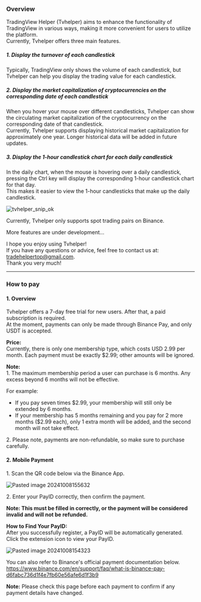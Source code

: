 ### Overview

TradingView Helper (Tvhelper) aims to enhance the functionality of TradingView in various ways, making it more convenient for users to utilize the platform.   
Currently, Tvhelper offers three main features.

##### 1. Display the turnover of each candlestick

Typically, TradingView only shows the volume of each candlestick, but Tvhelper can help you display the trading value for each candlestick.  

##### 2. Display the market capitalization of cryptocurrencies on the corresponding date of each candlestick

When you hover your mouse over different candlesticks, Tvhelper can show the circulating market capitalization of the cryptocurrency on the corresponding date of that candlestick.    
Currently, Tvhelper supports displaying historical market capitalization for approximately one year. Longer historical data will be added in future updates.  

##### 3. Display the 1-hour candlestick chart for each daily candlestick

In the daily chart, when the mouse is hovering over a daily candlestick, pressing the Ctrl key will display the corresponding 1-hour candlestick chart for that day.  
This makes it easier to view the 1-hour candlesticks that make up the daily candlestick.  

![tvhelper_snip_ok](https://github.com/user-attachments/assets/6c39cd16-ce14-466f-9591-d6c9a77dcbcc)


Currently, Tvhelper only supports spot trading pairs on Binance.  

More features are under development...    

I hope you enjoy using Tvhelper!    
If you have any questions or advice, feel free to contact us at: tradehelpertop@gmail.com.    
Thank you very much!  

---

### How to pay

#### 1. Overview

Tvhelper offers a 7-day free trial for new users. After that, a paid subscription is required.   
At the moment, payments can only be made through Binance Pay, and only USDT is accepted.  

**Price:**  
Currently, there is only one membership type, which costs USD 2.99 per month. Each payment must be exactly $2.99; other amounts will be ignored.  

**Note:**   
1\. The maximum membership period a user can purchase is 6 months. Any excess beyond 6 months will not be effective.   

For example:    
- If you pay seven times $2.99, your membership will still only be extended by 6 months.  
- If your membership has 5 months remaining and you pay for 2 more months ($2.99 each), only 1 extra month will be added, and the second month will not take effect.  

2\.  Please note, payments are non-refundable, so make sure to purchase carefully.  

  
   
  
  
#### 2. Mobile Payment

1\. Scan the QR code below via the Binance App.    

![Pasted image 20241008155632](https://github.com/user-attachments/assets/d486312e-17dc-49e1-b47d-a1c59d4556a1)

2\. Enter your PayID correctly, then confirm the payment.  

**Note: This must be filled in correctly, or the payment will be considered invalid and will not be refunded.**


**How to Find Your PayID:**  
After you successfully register, a PayID will be automatically generated. Click the extension icon to view your PayID.  

![Pasted image 20241008154323](https://github.com/user-attachments/assets/924e1d39-475a-4a19-9195-e232e073f9fa)


You can also refer to Binance's official payment documentation below.   
https://www.binance.com/en/support/faq/what-is-binance-pay-d6fabc736d1f4e7fb60e56afe6d1f3b9  

**Note:** Please check this page before each payment to confirm if any payment details have changed.

